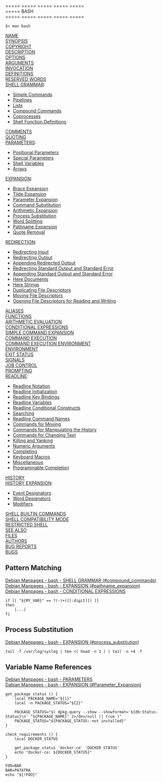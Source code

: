===== ===== ===== ===== =====  
===== BASH  
===== ===== ===== ===== =====  

```
$> man bash
```
[NAME](https://manpages.debian.org/bookworm/bash/bash.1.en.html#NAME)  
[SYNOPSIS](https://manpages.debian.org/bookworm/bash/bash.1.en.html#SYNOPSIS)  
[COPYRIGHT](https://manpages.debian.org/bookworm/bash/bash.1.en.html#COPYRIGHT)  
[DESCRIPTION](https://manpages.debian.org/bookworm/bash/bash.1.en.html#DESCRIPTION)  
[OPTIONS](https://manpages.debian.org/bookworm/bash/bash.1.en.html#OPTIONS)  
[ARGUMENTS](https://manpages.debian.org/bookworm/bash/bash.1.en.html#ARGUMENTS)  
[INVOCATION](https://manpages.debian.org/bookworm/bash/bash.1.en.html#INVOCATION)  
[DEFINITIONS](https://manpages.debian.org/bookworm/bash/bash.1.en.html#DEFINITIONS)  
[RESERVED WORDS](https://manpages.debian.org/bookworm/bash/bash.1.en.html#RESERVED_WORDS)  
[SHELL GRAMMAR](https://manpages.debian.org/bookworm/bash/bash.1.en.html#SHELL_GRAMMAR):
- [Simple Commands](https://manpages.debian.org/bookworm/bash/bash.1.en.html#Simple_Commands)
- [Pipelines](https://manpages.debian.org/bookworm/bash/bash.1.en.html#Pipelines)
- [Lists](https://manpages.debian.org/bookworm/bash/bash.1.en.html#Lists)
- [Compound Commands](https://manpages.debian.org/bookworm/bash/bash.1.en.html#Compound_Commands)
- [Coprocesses](https://manpages.debian.org/bookworm/bash/bash.1.en.html#Coprocesses)
- [Shell Function Definitions](https://manpages.debian.org/bookworm/bash/bash.1.en.html#Shell_Function_Definitions)

[COMMENTS](https://manpages.debian.org/bookworm/bash/bash.1.en.html#COMMENTS)  
[QUOTING](https://manpages.debian.org/bookworm/bash/bash.1.en.html#QUOTING)  
[PARAMETERS](https://manpages.debian.org/bookworm/bash/bash.1.en.html#PARAMETERS):
- [Positional Parameters](https://manpages.debian.org/bookworm/bash/bash.1.en.html#Positional_Parameters)
- [Special Parameters](https://manpages.debian.org/bookworm/bash/bash.1.en.html#Special_Parameters)
- [Shell Variables](https://manpages.debian.org/bookworm/bash/bash.1.en.html#Shell_Variables)
- [Arrays](https://manpages.debian.org/bookworm/bash/bash.1.en.html#Arrays)

[EXPANSION](https://manpages.debian.org/bookworm/bash/bash.1.en.html#EXPANSION):
- [Brace Expansion](https://manpages.debian.org/bookworm/bash/bash.1.en.html#Brace_Expansion)
- [Tilde Expansion](https://manpages.debian.org/bookworm/bash/bash.1.en.html#Tilde_Expansion)
- [Parameter Expansion](https://manpages.debian.org/bookworm/bash/bash.1.en.html#Parameter_Expansion)
- [Command Substitution](https://manpages.debian.org/bookworm/bash/bash.1.en.html#Command_Substitution)
- [Arithmetic Expansion](https://manpages.debian.org/bookworm/bash/bash.1.en.html#Arithmetic_Expansion)
- [Process Substitution](https://manpages.debian.org/bookworm/bash/bash.1.en.html#Process_Substitution)
- [Word Splitting](https://manpages.debian.org/bookworm/bash/bash.1.en.html#Word_Splitting)
- [Pathname Expansion](https://manpages.debian.org/bookworm/bash/bash.1.en.html#Pathname_Expansion)
- [Quote Removal](https://manpages.debian.org/bookworm/bash/bash.1.en.html#Quote_Removal)

[REDIRECTION](https://manpages.debian.org/bookworm/bash/bash.1.en.html#REDIRECTION):
- [Redirecting Input](https://manpages.debian.org/bookworm/bash/bash.1.en.html#Redirecting_Input)
- [Redirecting Output](https://manpages.debian.org/bookworm/bash/bash.1.en.html#Redirecting_Output)
- [Appending Redirected Output](https://manpages.debian.org/bookworm/bash/bash.1.en.html#Appending_Redirected_Output)
- [Redirecting Standard Output and Standard Error](https://manpages.debian.org/bookworm/bash/bash.1.en.html#Redirecting_Standard_Output_and_Standard_Error)
- [Appending Standard Output and Standard Error](https://manpages.debian.org/bookworm/bash/bash.1.en.html#Appending_Standard_Output_and_Standard_Error)
- [Here Documents](https://manpages.debian.org/bookworm/bash/bash.1.en.html#Here_Documents)
- [Here Strings](https://manpages.debian.org/bookworm/bash/bash.1.en.html#Here_Strings)
- [Duplicating File Descriptors](https://manpages.debian.org/bookworm/bash/bash.1.en.html#Duplicating_File_Descriptors)
- [Moving File Descriptors](https://manpages.debian.org/bookworm/bash/bash.1.en.html#Moving_File_Descriptors)
- [Opening File Descriptors for Reading and Writing](https://manpages.debian.org/bookworm/bash/bash.1.en.html#Opening_File_Descriptors_for_Reading_and_Writing)

[ALIASES](https://manpages.debian.org/bookworm/bash/bash.1.en.html#ALIASES)  
[FUNCTIONS](https://manpages.debian.org/bookworm/bash/bash.1.en.html#FUNCTIONS)  
[ARITHMETIC EVALUATION](https://manpages.debian.org/bookworm/bash/bash.1.en.html#ARITHMETIC_EVALUATION)  
[CONDITIONAL EXPRESSIONS](https://manpages.debian.org/bookworm/bash/bash.1.en.html#CONDITIONAL_EXPRESSIONS)  
[SIMPLE COMMAND EXPANSION](https://manpages.debian.org/bookworm/bash/bash.1.en.html#SIMPLE_COMMAND_EXPANSION)  
[COMMAND EXECUTION](https://manpages.debian.org/bookworm/bash/bash.1.en.html#COMMAND_EXECUTION)  
[COMMAND EXECUTION ENVIRONMENT](https://manpages.debian.org/bookworm/bash/bash.1.en.html#COMMAND_EXECUTION_ENVIRONMENT)  
[ENVIRONMENT](https://manpages.debian.org/bookworm/bash/bash.1.en.html#ENVIRONMENT)  
[EXIT STATUS](https://manpages.debian.org/bookworm/bash/bash.1.en.html#EXIT_STATUS)  
[SIGNALS](https://manpages.debian.org/bookworm/bash/bash.1.en.html#SIGNALS)  
[JOB CONTROL](https://manpages.debian.org/bookworm/bash/bash.1.en.html#JOB_CONTROL)  
[PROMPTING](https://manpages.debian.org/bookworm/bash/bash.1.en.html#PROMPTING)  
[READLINE](https://manpages.debian.org/bookworm/bash/bash.1.en.html#READLINE):
- [Readline Notation](https://manpages.debian.org/bookworm/bash/bash.1.en.html#Readline_Notation)
- [Readline Initialization](https://manpages.debian.org/bookworm/bash/bash.1.en.html#Readline_Initialization)
- [Readline Key Bindings](https://manpages.debian.org/bookworm/bash/bash.1.en.html#Readline_Key_Bindings)
- [Readline Variables](https://manpages.debian.org/bookworm/bash/bash.1.en.html#Readline_Variables)
- [Readline Conditional Constructs](https://manpages.debian.org/bookworm/bash/bash.1.en.html#Readline_Conditional_Constructs)
- [Searching](https://manpages.debian.org/bookworm/bash/bash.1.en.html#Searching)
- [Readline Command Names](https://manpages.debian.org/bookworm/bash/bash.1.en.html#Readline_Command_Names)
- [Commands for Moving](https://manpages.debian.org/bookworm/bash/bash.1.en.html#Commands_for_Moving)
- [Commands for Manipulating the History](https://manpages.debian.org/bookworm/bash/bash.1.en.html#Commands_for_Manipulating_the_History)
- [Commands for Changing Text](https://manpages.debian.org/bookworm/bash/bash.1.en.html#Commands_for_Changing_Text)
- [Killing and Yanking](https://manpages.debian.org/bookworm/bash/bash.1.en.html#Killing_and_Yanking)
- [Numeric Arguments](https://manpages.debian.org/bookworm/bash/bash.1.en.html#Numeric_Arguments)
- [Completing](https://manpages.debian.org/bookworm/bash/bash.1.en.html#Completing)
- [Keyboard Macros](https://manpages.debian.org/bookworm/bash/bash.1.en.html#Keyboard_Macros)
- [Miscellaneous](https://manpages.debian.org/bookworm/bash/bash.1.en.html#Miscellaneous)
- [Programmable Completion](https://manpages.debian.org/bookworm/bash/bash.1.en.html#Programmable_Completion)

[HISTORY](https://manpages.debian.org/bookworm/bash/bash.1.en.html#HISTORY)  
[HISTORY EXPANSION](https://manpages.debian.org/bookworm/bash/bash.1.en.html#HISTORY_EXPANSION):
- [Event Designators](https://manpages.debian.org/bookworm/bash/bash.1.en.html#Event_Designators)
- [Word Designators](https://manpages.debian.org/bookworm/bash/bash.1.en.html#Word_Designators)
- [Modifiers](https://manpages.debian.org/bookworm/bash/bash.1.en.html#Modifiers)

[SHELL BUILTIN COMMANDS](https://manpages.debian.org/bookworm/bash/bash.1.en.html#SHELL_BUILTIN_COMMANDS)  
[SHELL COMPATIBILITY MODE](https://manpages.debian.org/bookworm/bash/bash.1.en.html#SHELL_COMPATIBILITY_MODE)  
[RESTRICTED SHELL](https://manpages.debian.org/bookworm/bash/bash.1.en.html#RESTRICTED_SHELL)  
[SEE ALSO](https://manpages.debian.org/bookworm/bash/bash.1.en.html#SEE_ALSO)  
[FILES](https://manpages.debian.org/bookworm/bash/bash.1.en.html#FILES)  
[AUTHORS](https://manpages.debian.org/bookworm/bash/bash.1.en.html#AUTHORS)  
[BUG REPORTS](https://manpages.debian.org/bookworm/bash/bash.1.en.html#BUG_REPORTS)  
[BUGS](https://manpages.debian.org/bookworm/bash/bash.1.en.html#BUGS)  



## Pattern Matching
[Debian Manpages - bash - SHELL GRAMMAR (#compound\_commands)](https://manpages.debian.org/bookworm/bash/bash.1.en.html#Compound_Commands)  
[Debian Manpages - bash - EXPANSION (#pathname\_expansion)](https://manpages.debian.org/bookworm/bash/bash.1.en.html#Pathname_Expansion)  
[Debian Manpages - bash - CONDITIONAL EXPRESSIONS](https://manpages.debian.org/bookworm/bash/bash.1.en.html#CONDITIONAL_EXPRESSIONS)  
```
if [[ "${MY_VAR}" == ?(-)+([[:digit]]) ]]
then
	[...]
fi
```

## Process Substitution
[Debian Manpages - bash - EXPANSION (#process\_substitution)](https://manpages.debian.org/bookworm/bash/bash.1.en.html#Process_Substitution)  
```
tail -f /var/log/syslog | tee <( head -n 3 ) | tail -n +4 -f
```

## Variable Name References
[Debian Manpages - bash - PARAMETERS](https://manpages.debian.org/bookworm/bash/bash.1.en.html#PARAMETERS)  
[Dabian Manpages - bash - EXPANSION (#Parameter\_Expansion)](https://manpages.debian.org/bookworm/bash/bash.1.en.html#Parameter_Expansion)  
```
get_package_status () {
	local PACKAGE_NAME="${1}"
	local -n PACKAGE_STATUS="${2}"

	PACKAGE_STATUS="$( dpkg-query --show --showformat='${db:Status-Status}\n' "${PACKAGE_NAME}" 2>/dev/null || true )"
	PACKAGE_STATUS="${PACKAGE_STATUS:-not installed}"
}

check_requirements () {
	local DOCKER_STATUS

	get_package_status 'docker-ce' 'DOCKER_STATUS'
	echo "docker-ce: ${DOCKER_STATUS}"
}
```
```
FOO=BAR
BAR=PATATRA
echo "${!FOO}"
```

